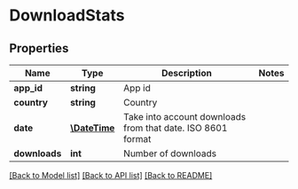 # DownloadStats

## Properties
Name | Type | Description | Notes
------------ | ------------- | ------------- | -------------
**app_id** | **string** | App id | 
**country** | **string** | Country | 
**date** | [**\DateTime**](\DateTime.md) | Take into account downloads from that date. ISO 8601 format | 
**downloads** | **int** | Number of downloads | 

[[Back to Model list]](../README.md#documentation-for-models) [[Back to API list]](../README.md#documentation-for-api-endpoints) [[Back to README]](../README.md)


